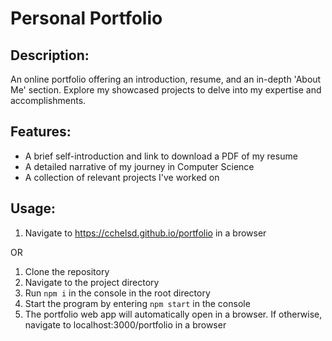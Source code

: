 # Personal Portfolio

## Description:
An online portfolio offering an introduction, resume, and an in-depth 'About Me' section. Explore my showcased projects to delve into my expertise and accomplishments.

## Features:
- A brief self-introduction and link to download a PDF of my resume
- A detailed narrative of my journey in Computer Science
- A collection of relevant projects I've worked on

## Usage:
1. Navigate to https://cchelsd.github.io/portfolio in a browser

OR

1. Clone the repository
2. Navigate to the project directory
3. Run `npm i` in the console in the root directory
4. Start the program by entering `npm start` in the console
5. The portfolio web app will automatically open in a browser. If otherwise, navigate to localhost:3000/portfolio in a browser